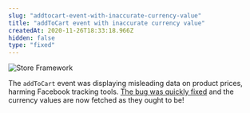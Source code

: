 ```yaml
---
slug: "addtocart-event-with-inaccurate-currency-value"
title: "addToCart event with inaccurate currency value"
createdAt: 2020-11-26T18:33:18.966Z
hidden: false
type: "fixed"
---
```


![Store Framework](https://img.shields.io/badge/-Store%20Framework-red)

The `addToCart` event was displaying misleading data on product prices, harming Facebook tracking tools. [The bug was quickly fixed](https://github.com/vtex-apps/facebook-pixel/pull/16) and the currency values are now fetched as they ought to be!
